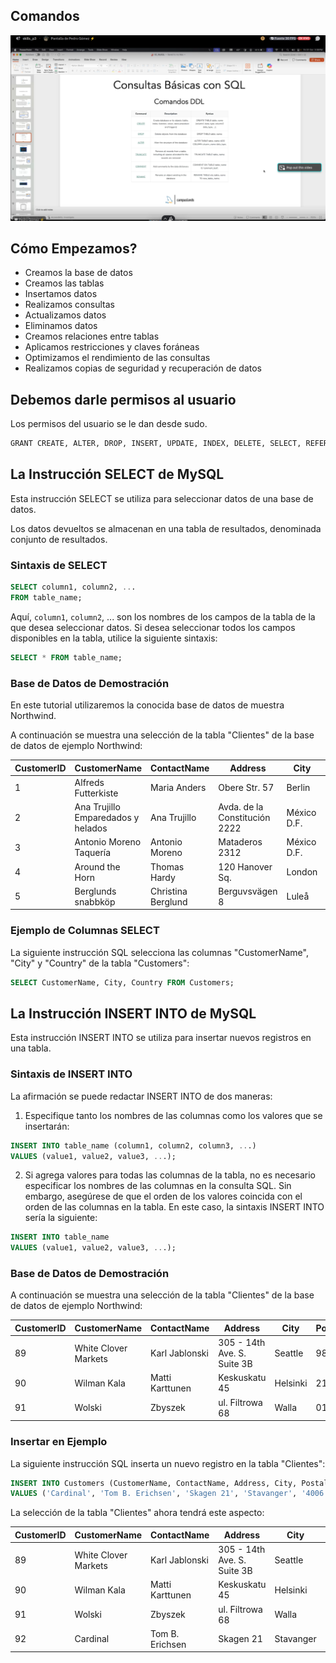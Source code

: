 ## Comandos

![Comandos MySQL](image.png)

## Cómo Empezamos?

- Creamos la base de datos
- Creamos las tablas
- Insertamos datos
- Realizamos consultas
- Actualizamos datos
- Eliminamos datos
- Creamos relaciones entre tablas
- Aplicamos restricciones y claves foráneas
- Optimizamos el rendimiento de las consultas
- Realizamos copias de seguridad y recuperación de datos

## Debemos darle permisos al usuario

Los permisos del usuario se le dan desde sudo.

```bash
GRANT CREATE, ALTER, DROP, INSERT, UPDATE, INDEX, DELETE, SELECT, REFERENCES, RELOAD on *.* TO 'sammy'@'localhost' WITH GRANT OPTION;
```
## La Instrucción SELECT de MySQL

Esta instrucción SELECT se utiliza para seleccionar datos de una base de datos.

Los datos devueltos se almacenan en una tabla de resultados, denominada conjunto de resultados.

### Sintaxis de SELECT

```sql
SELECT column1, column2, ...
FROM table_name;
```

Aquí, `column1`, `column2`, ... son los nombres de los campos de la tabla de la que desea seleccionar datos. Si desea seleccionar todos los campos disponibles en la tabla, utilice la siguiente sintaxis:

```sql
SELECT * FROM table_name;
```

### Base de Datos de Demostración

En este tutorial utilizaremos la conocida base de datos de muestra Northwind.

A continuación se muestra una selección de la tabla "Clientes" de la base de datos de ejemplo Northwind:

| CustomerID | CustomerName                  | ContactName      | Address                  | City       | PostalCode | Country  |
|------------|-------------------------------|------------------|--------------------------|------------|------------|----------|
| 1          | Alfreds Futterkiste           | Maria Anders     | Obere Str. 57            | Berlin     | 12209      | Germany  |
| 2          | Ana Trujillo Emparedados y helados | Ana Trujillo | Avda. de la Constitución 2222 | México D.F. | 05021     | Mexico   |
| 3          | Antonio Moreno Taquería       | Antonio Moreno   | Mataderos 2312           | México D.F.| 05023     | Mexico   |
| 4          | Around the Horn               | Thomas Hardy     | 120 Hanover Sq.          | London     | WA1 1DP    | UK       |
| 5          | Berglunds snabbköp            | Christina Berglund | Berguvsvägen 8         | Luleå      | S-958 22   | Sweden   |

### Ejemplo de Columnas SELECT

La siguiente instrucción SQL selecciona las columnas "CustomerName", "City" y "Country" de la tabla "Customers":

```sql
SELECT CustomerName, City, Country FROM Customers;
```
## La Instrucción INSERT INTO de MySQL

Esta instrucción INSERT INTO se utiliza para insertar nuevos registros en una tabla.

### Sintaxis de INSERT INTO

La afirmación se puede redactar INSERT INTO de dos maneras:

1. Especifique tanto los nombres de las columnas como los valores que se insertarán:

```sql
INSERT INTO table_name (column1, column2, column3, ...)
VALUES (value1, value2, value3, ...);
```

2. Si agrega valores para todas las columnas de la tabla, no es necesario especificar los nombres de las columnas en la consulta SQL. Sin embargo, asegúrese de que el orden de los valores coincida con el orden de las columnas en la tabla. En este caso, la sintaxis INSERT INTO sería la siguiente:

```sql
INSERT INTO table_name
VALUES (value1, value2, value3, ...);
```

### Base de Datos de Demostración

A continuación se muestra una selección de la tabla "Clientes" de la base de datos de ejemplo Northwind:

| CustomerID | CustomerName          | ContactName     | Address                      | City     | PostalCode | Country  |
|------------|-----------------------|-----------------|------------------------------|----------|------------|----------|
| 89         | White Clover Markets  | Karl Jablonski  | 305 - 14th Ave. S. Suite 3B  | Seattle  | 98128      | USA      |
| 90         | Wilman Kala           | Matti Karttunen | Keskuskatu 45                | Helsinki | 21240      | Finland  |
| 91         | Wolski                | Zbyszek         | ul. Filtrowa 68              | Walla    | 01-012     | Poland   |

### Insertar en Ejemplo

La siguiente instrucción SQL inserta un nuevo registro en la tabla "Clientes":

```sql
INSERT INTO Customers (CustomerName, ContactName, Address, City, PostalCode, Country)
VALUES ('Cardinal', 'Tom B. Erichsen', 'Skagen 21', 'Stavanger', '4006', 'Norway');
```

La selección de la tabla "Clientes" ahora tendrá este aspecto:

| CustomerID | CustomerName          | ContactName     | Address                      | City      | PostalCode | Country  |
|------------|-----------------------|-----------------|------------------------------|-----------|------------|----------|
| 89         | White Clover Markets  | Karl Jablonski  | 305 - 14th Ave. S. Suite 3B  | Seattle   | 98128      | USA      |
| 90         | Wilman Kala           | Matti Karttunen | Keskuskatu 45                | Helsinki  | 21240      | Finland  |
| 91         | Wolski                | Zbyszek         | ul. Filtrowa 68              | Walla     | 01-012     | Poland   |
| 92         | Cardinal              | Tom B. Erichsen | Skagen 21                    | Stavanger | 4006       | Norway   |
